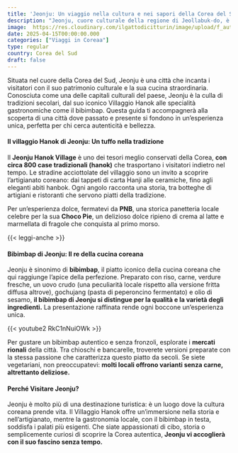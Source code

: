 ```yaml
---
title: 'Jeonju: Un viaggio nella cultura e nei sapori della Corea del Sud'
description: "Jeonju, cuore culturale della regione di Jeollabuk-do, è una destinazione imperdibile per chi desidera immergersi nelle tradizioni, nell’architettura e nella gastronomia della Corea del Sud. Famosa per il suo incantevole Villaggio Hanok e il rinomato bibimbap, Jeonju offre un’esperienza autentica che unisce storia, artigianato e sapori indimenticabili."
image:  https://res.cloudinary.com/ilgattodicitturin/image/upload/f_auto,q_auto,w_600,dpr_auto/v1657123237/Articoli/Corea/jeonju-hanok-village_zdu1a1.jpg
date: 2025-04-15T00:00:00.000
categories: ["Viaggi in Coreaa"]
type: regular
country: Corea del Sud
draft: false
---
```

Situata nel cuore della Corea del Sud, Jeonju è una città che incanta i visitatori con il suo patrimonio culturale e la sua cucina straordinaria. Conosciuta come una delle capitali culturali del paese, Jeonju è la culla di tradizioni secolari, dal suo iconico Villaggio Hanok alle specialità gastronomiche come il bibimbap. Questa guida ti accompagnerà alla scoperta di una città dove passato e presente si fondono in un’esperienza unica, perfetta per chi cerca autenticità e bellezza.

#### Il villaggio Hanok di Jeonju: Un tuffo nella tradizione
Il **Jeonju Hanok Village** è uno dei tesori meglio conservati della Corea, **con circa 800 case tradizionali (hanok)** che trasportano i visitatori indietro nel tempo. Le stradine acciottolate del villaggio sono un invito a scoprire l’artigianato coreano: dai tappeti di carta Hanji alle ceramiche, fino agli eleganti abiti hanbok. Ogni angolo racconta una storia, tra botteghe di artigiani e ristoranti che servono piatti della tradizione.

Per un’esperienza dolce, fermatevi da **PNB**, una storica panetteria locale celebre per la sua **Choco Pie**, un delizioso dolce ripieno di crema al latte e marmellata di fragole che conquista al primo morso.

{{< leggi-anche >}}

#### Bibimbap di Jeonju: Il re della cucina coreana
Jeonju è sinonimo di **bibimbap**, il piatto iconico della cucina coreana che qui raggiunge l’apice della perfezione. Preparato con riso, carne, verdure fresche, un uovo crudo (una peculiarità locale rispetto alla versione fritta diffusa altrove), gochujang (pasta di peperoncino fermentato) e olio di sesamo, **il bibimbap di Jeonju si distingue per la qualità e la varietà degli ingredienti.** La presentazione raffinata rende ogni boccone un’esperienza unica.

{{< youtube2 RkC1nNuiOWk >}}

Per gustare un bibimbap autentico e senza fronzoli, esplorate i **mercati rionali** della città. Tra chioschi e bancarelle, troverete versioni preparate con la stessa passione che caratterizza questo piatto da secoli. Se siete vegetariani, non preoccupatevi: **molti locali offrono varianti senza carne, altrettanto deliziose.**

#### Perché Visitare Jeonju?
Jeonju è molto più di una destinazione turistica: è un luogo dove la cultura coreana prende vita. Il Villaggio Hanok offre un’immersione nella storia e nell’artigianato, mentre la gastronomia locale, con il bibimbap in testa, soddisfa i palati più esigenti. Che siate appassionati di cibo, storia o semplicemente curiosi di scoprire la Corea autentica, **Jeonju vi accoglierà con il suo fascino senza tempo.**

 